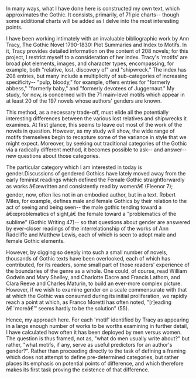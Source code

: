 In many ways, what I have done here is constructed my own text, which approximates the Gothic. It consists, primarily, of 71 pie charts-- though some additional charts will be added as I delve into the most interesting points.

I have been working intimately with an invaluable bibliographic work by Ann Tracy, The Gothic Novel 1790-1830: Plot Summaries and Index to Motifs. In it, Tracy provides detailed information on the content of 208 novels; for this project, I restrict myself to a consideration of her index. Tracy's 'motifs' are broad plot elements, images, and character types, encompassing, for example, both "relative, lost, discovery of" and "shipwreck." The index has 208 entries, but many include a multiplicity of sub-categories of increasing specificity-- "pulp, bloody," for example, offers entries for "formerly abbess," "formerly baby," and "formerly devotees of Juggernaut." My study, for now, is concerned with the 71 main-level motifs which appear in at least 20 of the 197 novels whose authors' genders are known.

This method, as a necessary trade-off, must elide all the potentially interesting differences between the various lost relatives and shipwrecks it examines. At first glance, this seems to leave out most of the work of the novels in question. However, as my study will show, the wide range of motifs themselves begin to recapture some of the variance in style that we might expect. Moreover, by seeking out traditional categories of the Gothic via a radically different method, it becomes possible to ask-- and answer-- new questions about those categories.

The particular category which I am interested in today is gender.Discussions of gendered Gothics have lately moved away from the early feminist readings which defined the Female Gothic straightforwardly as works â€œwritten and consistently read by womenâ€ (Fleenor 7); gender, now, often lies not in an embodied author, but in a text. Robert Miles, for example, defines male and female Gothics by their relation to the act of seeing and being seen-- the male gothic tending toward a â€œproblematics of sight,â€ the female toward a "problematics of the sublime" (Gothic Writing 47)-- so that questions about gender are answered by ever-closer readings of the interrelationship of the works of Ann Radcliffe and Matthew Lewis, each of which is seen to adopt male and female Gothic elements.

However, by digging so deeply into such a small number of novels, thousands of Gothic texts have been overlooked, each of which has contributed, for its readers, some small part of those readers' experience of the boundaries of the genre as a whole. One could, of course, read William Godwin and Mary Shelley, and Charlotte Dacre and Francis Lathom, and Clara Reeve and Charles Maturin, to build an ever-more complex picture. However, if we wish to examine gender on a scale commensurate with that at which the Gothic was consumed during its initial proliferation, we rapidly reach a point at which, as Franco Moretti has often noted, "[r]eading â€˜moreâ€™ seems hardly to be the solution" (55).

Hence, my approach here. For each 'motif' identified by Tracy as appearing in a large enough number of works to be worths examining in further detail, I have calculated how often it has been deployed by men versus women. The question is thus framed, not as, "what do men usually write about?" but rather, "what motifs, if any, serve as useful predictors for an author's gender?". Rather than proceeding directly to the task of defining a framing which does not attempt to define pre-determined categories, but rather places its emphasis on potential points of difference, and which therefore makes its first task proving the existence of that difference.